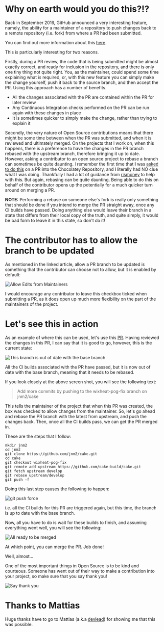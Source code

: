 ﻿---
Title: How to rebase a PR branch
Published: 29/1/2017
Tags:
- how to
- github
- pr
- branch
- rebase
---

# Why on earth would you do this?!?

Back in September 2016, GitHub announced a very interesting feature, namely, the ability for a maintainer of a repository to push changes back to a remote repository (i.e. fork) from where a PR had been submitted.

You can find out more information about this [here](https://github.com/blog/2247-improving-collaboration-with-forks).

This is particularly interesting for two reasons.

Firstly, during a PR review, the code that is being submitted might be almost exactly correct, and ready for inclusion in the repository, and there is only one tiny thing not quite right.  You, as the maintainer, could spend some time explaining what is required, or, with this new feature you can simply make the change yourself, push it back to the source branch, and then accept the PR.  Using this approach has a number of benefits.

* All the changes associated with the PR are contained within the PR for later review
* Any Continuous Integration checks performed on the PR can be run again with these changes in place
* It is sometimes quicker to simply make the change, rather than trying to explain it
 
Secondly, the very nature of Open Source contributions means that there might be some time between when the PR was submitted, and when it is reviewed and ultimately merged.  On the projects that I work on, when this happens, there is a preference to have the changes in the PR branch rebased with the upstream branch, therefore bringing it up to date.  However, asking a contributor to an open source project to rebase a branch can sometimes be quite daunting.  I remember the first time that I was [asked to do this](https://github.com/chocolatey/chocolatey/pull/238) on a PR into the Chocolatey Repository, and I literally had NO clue what I was doing.  Thankfully I had a lot of guidance from [rismoney](https://github.com/rismoney) to help with this.  But again, rebasing can be quite daunting.  Being able to do this on behalf of the contributor opens up the potentially for a much quicker turn around on merging a PR.

**NOTE:** Performing a rebase on someone else's fork is really only something that should be done if you intend to merge the PR straight away, once any CI builds have passed.  Doing anything else would leave their branch in a state that differs from their local copy of the truth, and quite simply, it would be bad form to leave it in this state, so don't do it!

# The contributor has to allow the branch to be updated

As mentioned in the linked article, allow a PR branch to be updated is something that the contributor can choose not to allow, but it is enabled by default:

![Allow Edits from Maintainers](https://gep13wpstorage.blob.core.windows.net/gep13/2017/01/29/allow-edit-from-maintainers.png)

I would encourage any contributor to leave this checkbox ticked when submitting a PR, as it does open up much more flexibility on the part of the maintainers of the project.

# Let's see this in action

As an example of where this can be used, let's use this [PR](https://github.com/cake-build/cake/pull/1360).  Having reviewed the changes in this PR, I can say that it is good to go, however, this is the current state:

![This branch is out of date with the base branch](https://gep13wpstorage.blob.core.windows.net/gep13/2017/01/29/this-branch-is-out-of-date-with-the-base-branch.png)

All the CI builds associated with the PR have passed, but it is now out of date with the base branch, meaning that it needs to be rebased.

If you look closely at the above screen shot, you will see the following text:

> Add more commits by pushing to the wixheat-pog-fix branch on jnm2/cake

This tells the maintainer of the project that when this PR was created, the box was checked to allow changes from the maintainer.  So, let's go ahead and rebase the PR branch with the latest from upstream, and push the changes back.  Then, once all the CI builds pass, we can get the PR merged in.

These are the steps that I follow:

```
mkdir jnm2
cd jnm2
git clone https://github.com/jnm2/cake.git
cd cake
git checkout wixheat-pog-fix
git remote add upstream https://github.com/cake-build/cake.git
git fetch upstream develop
git rebase upstream/develop
git push -f
```

Doing this last step causes the following to happen:

![git push force](https://gep13wpstorage.blob.core.windows.net/gep13/2017/01/29/git-push-force.png)

i.e. all the CI builds for this PR are triggered again, but this time, the branch is up to date with the base branch.

Now, all you have to do is wait for these builds to finish, and assuming everything went well, you will see the following:

![All ready to be merged](https://gep13wpstorage.blob.core.windows.net/gep13/2017/01/29/all-ready-to-be-merged.png)

At which point, you can merge the PR.  Job done!

Well, almost...

One of the most important things in Open Source is to be kind and courteous.  Someone has went out of their way to make a contribution into your project, so make sure that you say thank you!

![Say thank you](https://gep13wpstorage.blob.core.windows.net/gep13/2017/01/29/say-thank-you.png)

# Thanks to Mattias

Huge thanks have to go to Mattias (a.k.a [devlead](https://twitter.com/devlead)) for showing me that this was possible.